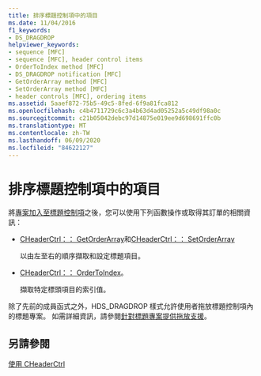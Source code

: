 ```yaml
---
title: 排序標題控制項中的項目
ms.date: 11/04/2016
f1_keywords:
- DS_DRAGDROP
helpviewer_keywords:
- sequence [MFC]
- sequence [MFC], header control items
- OrderToIndex method [MFC]
- DS_DRAGDROP notification [MFC]
- GetOrderArray method [MFC]
- SetOrderArray method [MFC]
- header controls [MFC], ordering items
ms.assetid: 5aaef872-75b5-49c5-8fed-6f9a81fca812
ms.openlocfilehash: c4b4711729c6c3a4b63d4ad05252a5c49df98a0c
ms.sourcegitcommit: c21b05042debc97d14875e019ee9d698691ffc0b
ms.translationtype: MT
ms.contentlocale: zh-TW
ms.lasthandoff: 06/09/2020
ms.locfileid: "84622127"
---
```

# <a name="ordering-items-in-the-header-control"></a>排序標題控制項中的項目

將[專案加入至標題控制項](adding-items-to-the-header-control.md)之後，您可以使用下列函數操作或取得其訂單的相關資訊：

- [CHeaderCtrl：： GetOrderArray](reference/cheaderctrl-class.md#getorderarray)和[CHeaderCtrl：： SetOrderArray](reference/cheaderctrl-class.md#setorderarray)

   以由左至右的順序擷取和設定標題項目。

- [CHeaderCtrl：： OrderToIndex](reference/cheaderctrl-class.md#ordertoindex)。

   擷取特定標頭項目的索引值。

除了先前的成員函式之外，HDS_DRAGDROP 樣式允許使用者拖放標題控制項內的標題專案。 如需詳細資訊，請參閱[針對標題專案提供拖放支援](providing-drag-and-drop-support-for-header-items.md)。

## <a name="see-also"></a>另請參閱

[使用 CHeaderCtrl](using-cheaderctrl.md)
